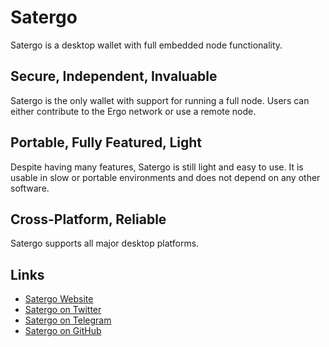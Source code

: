 # Satergo

Satergo is a desktop wallet with full embedded node functionality. 

## Secure, Independent, Invaluable
Satergo is the only wallet with support for running a full node. Users can either contribute to the Ergo network or use a remote node.

## Portable, Fully Featured, Light
Despite having many features, Satergo is still light and easy to use. It is usable in slow or portable environments and does not depend on any other software.

## Cross-Platform, Reliable
Satergo supports all major desktop platforms.

## Links
- [Satergo Website](https://satergo.com/)
- [Satergo on Twitter](https://twitter.com/SatergoWallet)
- [Satergo on Telegram](https://t.me/Satergo)
- [Satergo on GitHub](https://github.com/Satergo)
